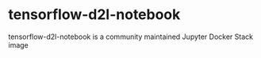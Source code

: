 # tensorflow-d2l-notebook

tensorflow-d2l-notebook is a community maintained Jupyter Docker Stack image